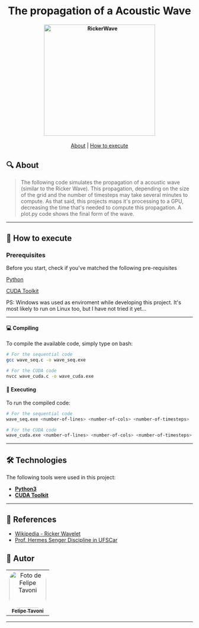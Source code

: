 <h1 align="center"> 
    The propagation of a Acoustic Wave
</h1>

<h4 align="center">
    <img alt="RickerWave" title="#RickerWave" src="https://upload.wikimedia.org/wikipedia/commons/thumb/0/08/MexicanHatMathematica.svg/375px-MexicanHatMathematica.svg.png" width="300px;" />
</h4>

<p align="center">
	<a href="#About">About</a> |
	<a href="#How-to-execute">How to execute</a>
</p>

## 🔍 About

> The following code simulates the propagation of a acoustic wave (similar to the Ricker Wave). This propagation, depending on the size of the grid and the number of timesteps may take several minutes to compute. As that said, this projects maps it's processing to a GPU, decreasing the time that's needed to compute this propagation. A plot.py code shows the final form of the wave.

---

## 🔌 How to execute

### Prerequisites

Before you start, check if you've matched the following pre-requisites

[Python](https://www.python.org/downloads/)

[CUDA Toolkit](https://developer.nvidia.com/cuda-downloads)

PS: Windows was used as enviroment while developing this project. It's most likely to run on Linux too, but I have not tried it yet...

---

#### 💻 Compiling

To compile the available code, simply type on bash:

```bash
# For the sequential code
gcc wave_seq.c -o wave_seq.exe

# For the CUDA code
nvcc wave_cuda.c -o wave_cuda.exe
```

#### 🧭 Executing

To run the compiled code:

```bash
# For the sequential code
wave_seq.exe <number-of-lines> <number-of-cols> <number-of-timesteps>

# For the CUDA code
wave_cuda.exe <number-of-lines> <number-of-cols> <number-of-timesteps>
```

---

## 🛠 Technologies

The following tools were used in this project:

-   **[Python3](https://www.python.org/downloads/)**
-   **[CUDA Toolkit](https://developer.nvidia.com/cuda-downloads)**

---

## 📘 References

- [Wikipedia - Ricker Wavelet](https://en.wikipedia.org/wiki/Ricker_wavelet)
- [Prof. Hermes Senger Discipline in UFSCar]()

## 🦸 Autor

<table>
  <tr>
    <td align="center">
      <a href="#">
        <img style="border-radius: 25%" src="https://avatars.githubusercontent.com/u/56005905?v=4" width="100px;" alt="Foto de Felipe Tavoni"/><br>
        <sub>
          <b>Felipe Tavoni</b>
        </sub>
      </a>
    </td>
  </tr>
</table>

---

<!-- ## 📝 Licença

Este projeto esta sobe a licença [MIT](./LICENSE).
 -->